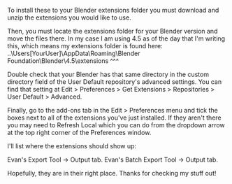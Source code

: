 To install these to your Blender extensions folder you must download and unzip the extensions you would like to use.

Then, you must locate the extensions folder for your Blender version and move the files there. In my case I am using 4.5 as of the day that I'm writing this, which means my extensions folder is found here:
..\Users\[YourUser]\AppData\Roaming\Blender Foundation\Blender\4.5\extensions
                                                               ^^^

Double check that your Blender has that same directory in the custom directory field of the User Default repository's advanced settings.
You can find that setting at Edit > Preferences > Get Extensions > Repositories > User Default > Advanced.

Finally, go to the add-ons tab in the Edit > Preferences menu and tick the boxes next to all of the extensions you've just installed. 
If they aren't there you may need to Refresh Local which you can do from the dropdown arrow at the top right corner of the Preferences window.


I'll list where the extensions should show up:

Evan's Export Tool -> Output tab.
Evan's Batch Export Tool -> Output tab.


Hopefully, they are in their right place. Thanks for checking my stuff out!
